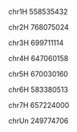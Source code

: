 chr1H 558535432

chr2H 768075024

chr3H 699711114

chr4H 647060158

chr5H 670030160

chr6H 583380513

chr7H 657224000

chrUn 249774706

